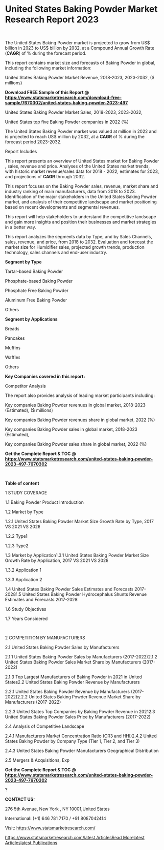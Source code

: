 <h1>United States Baking Powder Market Research Report 2023</h1><br/><p>The United States Baking Powder market is projected to grow from US$ billion in 2023 to US$ billion by 2032, at a Compound Annual Growth Rate (<strong>CAGR</strong>) of % during the forecast period.</p>
 
 
 
 <p>This report contains market size and forecasts of Baking Powder in global, including the following market information:</p>
 
 
 
 <p>United States Baking Powder Market Revenue, 2018-2023, 2023-2032, ($ millions)</p>
 
 
 
 <p><strong>Download FREE Sample of this Report @ <a href="https://www.statsmarketresearch.com/download-free-sample/7670302/united-states-baking-powder-2023-497">https://www.statsmarketresearch.com/download-free-sample/7670302/united-states-baking-powder-2023-497</a></strong></p>
 
 
 
 <p>United States Baking Powder Market Sales, 2018-2023, 2023-2032,</p>
 
 
 
 <p>United States top five Baking Powder companies in 2022 (%)</p>
 
 
 
 <p>The United States Baking Powder market was valued at million in 2022 and is projected to reach US$ million by 2032, at a <strong>CAGR</strong> of % during the forecast period 2023-2032.</p>
 
 
 
 <p>Report Includes</p>
 
 
 
 <p>This report presents an overview of United States market for Baking Powder , sales, revenue and price. Analyses of the United States market trends, with historic market revenue/sales data for 2018 - 2022, estimates for 2023, and projections of <strong>CAGR</strong> through 2032.</p>
 
 
 
 <p>This report focuses on the Baking Powder sales, revenue, market share and industry ranking of main manufacturers, data from 2018 to 2023. Identification of the major stakeholders in the United States Baking Powder market, and analysis of their competitive landscape and market positioning based on recent developments and segmental revenues.</p>
 
 
 
 <p>This report will help stakeholders to understand the competitive landscape and gain more insights and position their businesses and market strategies in a better way.</p>
 
 
 
 <p>This report analyzes the segments data by Type, and by Sales Channels, sales, revenue, and price, from 2018 to 2032. Evaluation and forecast the market size for Humidifier sales, projected growth trends, production technology, sales channels and end-user industry.</p>
 
 
 
 <p><strong>Segment by Type</strong></p>
 
 
 
 <p>Tartar-based Baking Powder</p>
 
 
 
 <p>Phosphate-based Baking Powder</p>
 
 
 
 <p>Phosphate Free Baking Powder</p>
 
 
 
 <p>Aluminum Free Baking Powder</p>
 
 
 
 <p>Others</p>
 
 
 
 <p><strong>Segment <strong><strong>by Applications</strong></strong></strong></p>
 
 
 
 <p>Breads</p>
 
 
 
 <p>Pancakes</p>
 
 
 
 <p>Muffins</p>
 
 
 
 <p>Waffles</p>
 
 
 
 <p>Others</p>
 
 
 
 <p><strong>Key Companies covered in this report:</strong></p>
 
 
 
 <p>Competitor Analysis</p>
 
 
 
 <p>The report also provides analysis of leading market participants including:</p>
 
 
 
 <p>Key companies Baking Powder revenues in global market, 2018-2023 (Estimated), ($ millions)</p>
 
 
 
 <p>Key companies Baking Powder revenues share in global market, 2022 (%)</p>
 
 
 
 <p>Key companies Baking Powder sales in global market, 2018-2023 (Estimated),</p>
 
 
 
 <p>Key companies Baking Powder sales share in global market, 2022 (%)</p>
 
 
 
 <div><b>Get the Complete Report & TOC @ <a href="https://www.statsmarketresearch.com/united-states-baking-powder-2023-497-7670302">https://www.statsmarketresearch.com/united-states-baking-powder-2023-497-7670302</a></b></div>
 
 
 
 <p><br />
 
 <b>Table of content</b></p>
 
 
 
 <p>1 STUDY COVERAGE<br />
 
 1.1 Baking Powder Product Introduction<br />
 
 1.2 Market by Type<br />
 
 1.2.1 United States Baking Powder Market Size Growth Rate by Type, 2017 VS 2021 VS 2028<br />
 
 1.2.2 Type1<br />
 
 1.2.3 Type2<br />
 
 1.3 Market by Application1.3.1 United States Baking Powder Market Size Growth Rate by Application, 2017 VS 2021 VS 2028<br />
 
 1.3.2 Application 1<br />
 
 1.3.3 Application 2<br />
 
 1.4 United States Baking Powder Sales Estimates and Forecasts 2017-20281.5 United States Baking Powder Hydrocephalus Shunts Revenue Estimates and Forecasts 2017-2028<br />
 
 1.6 Study Objectives<br />
 
 1.7 Years Considered<br />
 
 <br />
 
 2 COMPETITION BY MANUFACTURERS<br />
 
 2.1 United States Baking Powder Sales by Manufacturers<br />
 
 2.1.1 United States Baking Powder Sales by Manufacturers (2017-2022)2.1.2 United States Baking Powder Sales Market Share by Manufacturers (2017-2022)<br />
 
 2.1.3 Top Largest Manufacturers of Baking Powder in 2021 in United States2.2 United States Baking Powder Revenue by Manufacturers<br />
 
 2.2.1 United States Baking Powder Revenue by Manufacturers (2017-2022)2.2.2 United States Baking Powder Revenue Market Share by Manufacturers (2017-2022)<br />
 
 2.2.3 United States Top Companies by Baking Powder Revenue in 20212.3 United States Baking Powder Sales Price by Manufacturers (2017-2022)<br />
 
 2.4 Analysis of Competitive Landscape<br />
 
 2.4.1 Manufacturers Market Concentration Ratio (CR3 and HHI)2.4.2 United States Baking Powder by Company Type (Tier 1, Tier 2, and Tier 3)<br />
 
 2.4.3 United States Baking Powder Manufacturers Geographical Distribution<br />
 
 2.5 Mergers & Acquisitions, Exp</p>
 
 
 
 <div><b>Get the Complete Report & TOC @ <a href="https://www.statsmarketresearch.com/united-states-baking-powder-2023-497-7670302">https://www.statsmarketresearch.com/united-states-baking-powder-2023-497-7670302</a></b></div>
 
 
 
 <p>? </p>
 
 
 
 <p><b>CONTACT US:</b><br />
 
 276 5th Avenue, New York , NY 10001,United States<br />
 
 International: (+1) 646 781 7170 / +91 8087042414<br />
 
 Visit: <a href="https://www.statsmarketresearch.com/">https://www.statsmarketresearch.com/</a><br />
 
 <a href="https://gyeongbokgung.com">https://www.statsmarketresearch.com/</a><a href="https://hallyeomaritime.com">latest Articles</a><a href="https://jingwansa.com">Read More</a><a href="https://nguoiviet.jp/">latest Articles</a><a href="https://www.intelmarketresearch.com/">latest Publications</a></p>
